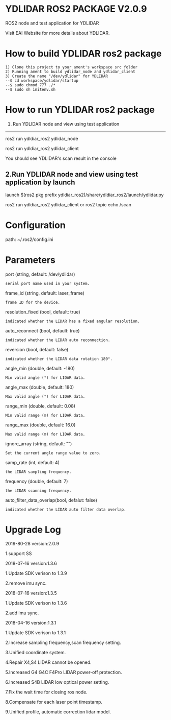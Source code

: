 YDLIDAR ROS2 PACKAGE V2.0.9
=====================================================================

ROS2 node and test application for YDLIDAR

Visit EAI Website for more details about YDLIDAR.

How to build YDLIDAR ros2 package
=====================================================================
    1) Clone this project to your ament's workspace src folder
    2) Running ament to build ydlidar_node and ydlidar_client
    3) Create the name "/dev/ydlidar" for YDLIDAR
    --$ cd workspace/ydlidar/startup
    --$ sudo chmod 777 ./*
    --$ sudo sh initenv.sh

How to run YDLIDAR ros2 package
=====================================================================

1. Run YDLIDAR node and view using test application
------------------------------------------------------------
ros2 run ydldiar_ros2 ydlidar_node

ros2 run ydldiar_ros2 ydlidar_client

You should see YDLIDAR's scan result in the console

2.Run YDLIDAR node and view using test application by launch
------------------------------------------------------------
launch $(ros2 pkg prefix ydldiar_ros2)/share/ydldiar_ros2/launch/ydlidar.py

ros2 run ydldiar_ros2 ydlidar_client or ros2 topic echo /scan

Configuration
=====================================================================
path: ~/.ros2/config.ini

Parameters
=====================================================================
port (string, default: /dev/ydlidar)

    serial port name used in your system. 

frame_id (string, default: laser_frame)

    frame ID for the device. 

resolution_fixed (bool, default: true)

    indicated whether the LIDAR has a fixed angular resolution. 

auto_reconnect (bool, default: true)

    indicated whether the LIDAR auto reconnection. 

reversion (bool, default: false)

    indicated whether the LIDAR data rotation 180°. 

angle_min (double, default: -180)

    Min valid angle (°) for LIDAR data. 

angle_max (double, default: 180)

    Max valid angle (°) for LIDAR data. 

range_min (double, default: 0.08)

    Min valid range (m) for LIDAR data. 

range_max (double, default: 16.0)

    Max valid range (m) for LIDAR data. 

ignore_array (string, default: "")

    Set the current angle range value to zero. 

samp_rate (int, default: 4)

    the LIDAR sampling frequency.

frequency (double, default: 7)

    the LIDAR scanning frequency.

auto_filter_data_overlap(bool, defalut: false)

    indicated whether the LIDAR auto filter data overlap. 







Upgrade Log
=====================================================================

2019-80-28 version:2.0.9
  
   1.support SS 

2018-07-16 version:1.3.6

   1.Update SDK verison to 1.3.9
 
   2.remove imu sync.

2018-07-16 version:1.3.5

   1.Update SDK verison to 1.3.6

   2.add imu sync.

2018-04-16 version:1.3.1

   1.Update SDK verison to 1.3.1

   2.Increase sampling frequency,scan frequency setting.

   3.Unified coordinate system.

   4.Repair X4,S4 LIDAR cannot be opened.

   5.Increased G4 G4C F4Pro LIDAR power-off protection.

   6.Increased S4B LIDAR low optical power setting.

   7.Fix the wait time for closing ros node.
   
   8.Compensate for each laser point timestamp.

   9.Unified profile, automatic correction lidar model.






